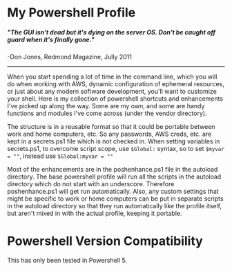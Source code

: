 # My Powershell Profile

##### "The GUI isn't dead but it's dying on the server OS.  Don't be caught off guard when it's finally gone."
-Don Jones, Redmond Magazine, Jully 2011

***
When you start spending a lot of time in the command line, which you will do when working with AWS, dynamic configuration of ephemeral resources, or just about any modern software development, you'll want to customize your shell.  Here is my collection of powershell shortcuts and enhancements I've picked up along the way.  Some are my own, and some are handy functions and modules I've come across (under the vendor directory).

The structure is in a reusable format so that it could be portable between work and home computers, etc.  So any passwords, AWS creds, etc. are kept in a secrets.ps1 file which is not checked in.  When setting variables in secrets.ps1, to overcome script scope, use `$Global:` syntax, so to set `$myvar = ""`, instead use `$Global:myvar = ""`

Most of the enhancements are in the poshenhance.ps1 file in the autoload directory.  The base powershell profile will run all the scripts in the autoload directory which do not start with an underscore.  Therefore poshenhance.ps1 will get run automatically.  Also, any custom settings that might be specific to work or home computers can be put in separate scripts in the autoload directory so that they run automatically like the profile itself, but aren't mixed in with the actual profile, keeping it portable.

# Powershell Version Compatibility

This has only been tested in Powershell 5.
